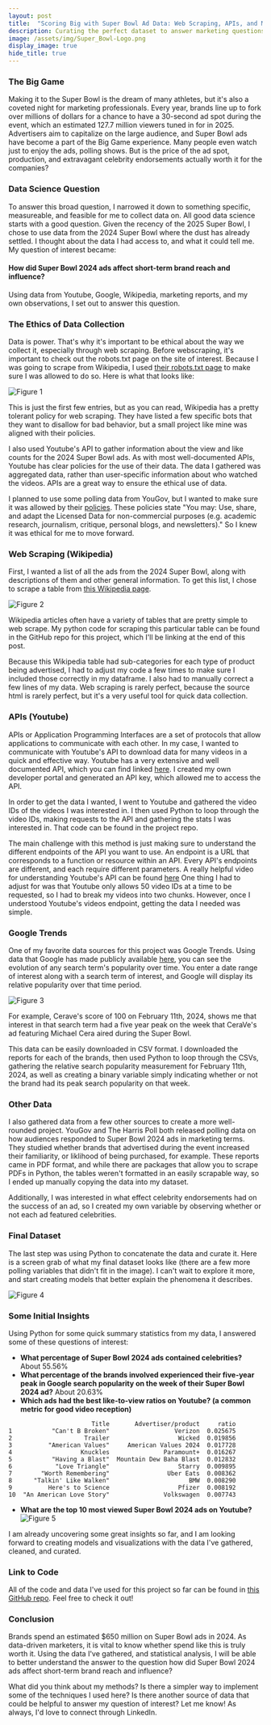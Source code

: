 ```yaml
---
layout: post
title:  "Scoring Big with Super Bowl Ad Data: Web Scraping, APIs, and More!"
description: Curating the perfect dataset to answer marketing questions doesn't have to be complicated. In this post, I'll let you in on the techniques I used to create my Super Bowl Ad dataset.
image: /assets/img/Super_Bowl-Logo.png
display_image: true
hide_title: true
---
```

### The Big Game

Making it to the Super Bowl is the dream of many athletes, but it's also a coveted night for marketing professionals. Every year, brands line up to fork over millions of dollars for a chance to have a 30-second ad spot during the event, which an estimated 127.7 million viewers tuned in for in 2025. Advertisers aim to capitalize on the large audience, and Super Bowl ads have become a part of the Big Game experience. Many people even watch just to enjoy the ads, polling shows. But is the price of the ad spot, production, and extravagant celebrity endorsements actually worth it for the companies?

### Data Science Question

To answer this broad question, I narrowed it down to something specific, measureable, and feasible for me to collect data on. All good data science starts with a good question. Given the recency of the 2025 Super Bowl, I chose to use data from the 2024 Super Bowl where the dust has already settled. I thought about the data I had access to, and what it could tell me. My question of interest became:

#### How did Super Bowl 2024 ads affect short-term brand reach and influence?

Using data from Youtube, Google, Wikipedia, marketing reports, and my own observations, I set out to answer this question.

### The Ethics of Data Collection

Data is power. That's why it's important to be ethical about the way we collect it, especially through web scraping. Before webscraping, it's important to check out the robots.txt page on the site of interest. Because I was going to scrape from Wikipedia, I used [their robots.txt page](https://en.wikipedia.org/robots.txt) to make sure I was allowed to do so. Here is what that looks like:

![Figure 1](https://sofiadscribner.github.io/insights-unlocked-blog/assets/img/robots.png)

This is just the first few entries, but as you can read, Wikipedia has a pretty tolerant policy for web scraping. They have listed a few specific bots that they want to disallow for bad behavior, but a small project like mine was aligned with their policies.

I also used Youtube's API to gather information about the view and like counts for the 2024 Super Bowl ads. As with most well-documented APIs, Youtube has clear policies for the use of their data. The data I gathered was aggregated data, rather than user-specific information about who watched the videos. APIs are a great way to ensure the ethical use of data.

I planned to use some polling data from YouGov, but I wanted to make sure it was allowed by their [policies](https://business.yougov.com/public-data-license). These policies state "You may: Use, share, and adapt the Licensed Data for non-commercial purposes (e.g. academic research, journalism, critique, personal blogs, and newsletters)." So I knew it was ethical for me to move forward.

### Web Scraping (Wikipedia)

First, I wanted a list of all the ads from the 2024 Super Bowl, along with descriptions of them and other general information. To get this list, I chose to scrape a table from [this Wikipedia page](https://en.wikipedia.org/wiki/List_of_Super_Bowl_commercials). 

![Figure 2](https://sofiadscribner.github.io/insights-unlocked-blog/assets/img/wikipedia.png)

Wikipedia articles often have a variety of tables that are pretty simple to web scrape. My python code for scraping this particular table can be found in the GitHub repo for this project, which I'll be linking at the end of this post. 

Because this Wikipedia table had sub-categories for each type of product being advertised, I had to adjust my code a few times to make sure I included those correctly in my dataframe. I also had to manually correct a few lines of my data. Web scraping is rarely perfect, because the source html is rarely perfect, but it's a very useful tool for quick data collection.

### APIs (Youtube)

APIs or Application Programming Interfaces are a set of protocols that allow applications to communicate with each other. In my case, I wanted to communicate with Youtube's API to download data for many videos in a quick and effective way. Youtube has a very extensive and well documented API, which you can find linked [here](https://developers.google.com/youtube/v3/docs/). I created my own developer portal and generated an API key, which allowed me to access the API.

In order to get the data I wanted, I went to Youtube and gathered the video IDs of the videos I was interested in. I then used Python to loop through the video IDs, making requests to the API and gathering the stats I was interested in. That code can be found in the project repo.

The main challenge with this method is just making sure to understand the different endpoints of the API you want to use. An endpoint is a URL that corresponds to a function or resource within an API. Every API's endpoints are different, and each require different parameters. A really helpful video for understanding Youtube's API can be found [here](https://youtu.be/D56_Cx36oGY?si=em14cpnwbhVNsQjj) One thing I had to adjust for was that Youtube only allows 50 video IDs at a time to be requested, so I had to break my videos into two chunks. However, once I understood Youtube's videos endpoint, getting the data I needed was simple.

### Google Trends

One of my favorite data sources for this project was Google Trends. Using data that Google has made publicly available [here](https://trends.google.com/trends/), you can see the evolution of any search term's popularity over time. You enter a date range of interest along with a search term of interest, and Google will display its relative popularity over that time period.

![Figure 3](https://sofiadscribner.github.io/insights-unlocked-blog/assets/img/google.png)

 For example, Cerave's score of 100 on February 11th, 2024, shows me that interest in that search term had a five year peak on the week that CeraVe's ad featuring Michael Cera aired during the Super Bowl.

 This data can be easily downloaded in CSV format. I downloaded the reports for each of the brands, then used Python to loop through the CSVs, gathering the relative search popularity measurement for February 11th, 2024, as well as creating a binary variable simply indicating whether or not the brand had its peak search popularity on that week.

 ### Other Data

 I also gathered data from a few other sources to create a more well-rounded project. YouGov and The Harris Poll both released polling data on how audiences responded to Super Bowl 2024 ads in marketing terms. They studied whether brands that advertised during the event increased their familiarity, or liklihood of being purchased, for example. These reports came in PDF format, and while there are packages that allow you to scrape PDFs in Python, the tables weren't formatted in an easily scrapable way, so I ended up manually copying the data into my dataset. 
 
 Additionally, I was interested in what effect celebrity endorsements had on the success of an ad, so I created my own variable by observing whether or not each ad featured celebrities.

 ### Final Dataset

The last step was using Python to concatenate the data and curate it. Here is a screen grab of what my final dataset looks like (there are a few more polling variables that didn't fit in the image). I can't wait to explore it more, and start creating models that better explain the phenomena it describes.

 ![Figure 4](https://sofiadscribner.github.io/insights-unlocked-blog/assets/img/df.png)

 ### Some Initial Insights

Using Python for some quick summary statistics from my data, I answered some of these questions of interest:

- **What percentage of Super Bowl 2024 ads contained celebrities?** About 55.56%
- **What percentage of the brands involved experienced their five-year peak in Google search popularity on the week of their Super Bowl 2024 ad?** About 20.63%
- **Which ads had the best like-to-view ratios on Youtube? (a common metric for good video reception)**
```
                       Title       Advertiser/product     ratio
1           "Can't B Broken"                  Verizon  0.025675
2                    Trailer                   Wicked  0.019856
3          "American Values"     American Values 2024  0.017728
4                   Knuckles               Paramount+  0.016267
5           "Having a Blast"  Mountain Dew Baha Blast  0.012832
6            "Love Triangle"                   Starry  0.009895
7        "Worth Remembering"                Uber Eats  0.008362
8      "Talkin' Like Walken"                      BMW  0.008290
9          Here's to Science                   Pfizer  0.008192
10  "An American Love Story"               Volkswagen  0.007743
```
- **What are the top 10 most viewed Super Bowl 2024 ads on Youtube?**
 ![Figure 5](https://sofiadscribner.github.io/insights-unlocked-blog/assets/img/youtube_top_ten.png)

 I am already uncovering some great insights so far, and I am looking forward to creating models and visualizations with the data I've gathered, cleaned, and curated.

 ### Link to Code

 All of the code and data I've used for this project so far can be found in [this GitHub repo](https://github.com/sofiadscribner/Super_Bowl_Project). Feel free to check it out!

 ### Conclusion

 Brands spend an estimated $650 million on Super Bowl ads in 2024. As data-driven marketers, it is vital to know whether spend like this is truly worth it. Using the data I've gathered, and statistical analysis, I will be able to better understand the answer to the question how did Super Bowl 2024 ads affect short-term brand reach and influence?

 What did you think about my methods? Is there a simpler way to implement some of the techniques I used here? Is there another source of data that could be helpful to answer my question of interest? Let me know! As always, I'd love to connect through LinkedIn.